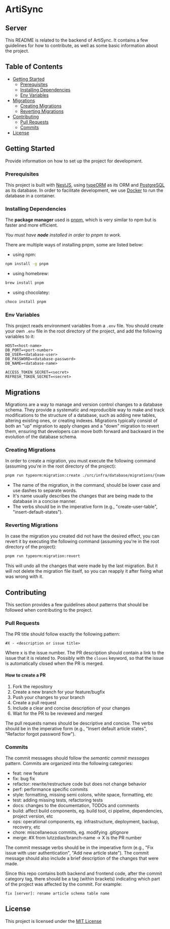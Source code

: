 # ArtiSync

## Server

This README is related to the backend of ArtiSync. It contains a few guidelines 
for how to contribute, as well as some basic information about the project.

## Table of Contents

- [Getting Started](#getting-started)
  - [Prerequisites](#prerequisites)
  - [Installing Dependencies](#installing-dependencies)
  - [Env Variables](#env-variables)
- [Migrations](#migrations)
  - [Creating Migrations](#creating-migrations)
  - [Reverting Migrations](#reverting-migrations)
- [Contributing](#contributing)
  - [Pull Requests](#pull-requests)
  - [Commits](#commits)
- [License](#license)

## Getting Started

Provide information on how to set up the project for development.

### Prerequisites

This project is built with [NestJS](https://nestjs.com/), using [typeORM](https://typeorm.io/) 
as its ORM and [PostgreSQL](https://www.postgresql.org/) as its database. In order
to facilitate development, we use [Docker](https://www.docker.com/) to run the 
database in a container.

### Installing Dependencies

The **package manager** used is [pnpm](https://pnpm.io/), which is very similar
to npm but is faster and more efficient.

_You must have **node** installed in order to pnpm to work._

There are multiple ways of installing pnpm, some are listed below:
- using npm:
```bash
npm install -g pnpm
```

- using homebrew:
```bash
brew install pnpm
```

- using chocolatey:
```bash
choco install pnpm
```

### Env Variables
This project reads environment variables from a `.env` file. You should create
your own `.env` file in the root directory of the project, and add the following
variables to it:

```
HOST=<host-name>
DB_PORT=<port-number>
DB_USER=<database-user>
DB_PASSWORD=<database-password>
DB_NAME=<database-name>

ACCESS_TOKEN_SECRET=<secret>
REFRESH_TOKEN_SECRET=<secret>
```

## Migrations

Migrations are a way to manage and version control changes to a database schema.
They provide a systematic and reproducible way to make and track modifications to 
the structure of a database, such as adding new tables, altering existing ones, 
or creating indexes. 
Migrations typically consist of both an "up" migration to apply changes and a "down" 
migration to revert them, ensuring that developers can move both forward and backward 
in the evolution of the database schema.

### Creating Migrations

In order to create a migration, you must execute the following command (assuming
you're in the root directory of the project):

```bash
pnpm run typeorm:migration:create ./src/infra/database/migrations/{name-of-migration}
```

- The name of the migration, in the command, should be lower case and use dashes to separate words.
- It's name usually describes the changes that are being made to the database in a concise
manner. 
- The verbs should be in the imperative form (e.g., "create-user-table",
"insert-default-states").

### Reverting Migrations

In case the migration you created did not have the desired effect, you can revert
it by executing the following command (assuming you're in the root directory of
the project):

```bash
pnpm run typeorm:migration:revert
```

This will undo all the changes that were made by the last migration. But it will
not delete the migration file itself, so you can reapply it after fixing what was
wrong with it.

## Contributing

This section provides a few guidelines about patterns that should be followed when
contributing to the project.

### Pull Requests

The PR title should follow exactly the following pattern:

```
#X - <description or issue title>
```

Where x is the issue number. The PR description should contain a link to the
issue that it is related to. Possibly with the `closes` keyword, so that the
issue is automatically closed when the PR is merged.

#### How to create a PR

1. Fork the repository
2. Create a new branch for your feature/bugfix
3. Push your changes to your branch
4. Create a pull request
5. Include a clear and concise description of your changes
6. Wait for the PR to be reviewed and merged

The pull requests names should be descriptive and concise. The verbs should be in
the imperative form (e.g., "Insert default article states", "Refactor forgot
password flow").

### Commits

The commit messages should follow the _semantic commit messages_ pattern. Commits
are organized into the following categories:

* feat: new feature
* fix: bug fix
* refactor: rewrite/restructure code but does not change behavior
* perf: performance specific commits
* style: formatting, missing semi colons, white space, formatting, etc
* test: adding missing tests, refactoring tests
* docs: changes to the documentation, TODOs and comments
* build: affect build components, eg. build tool, ci pipeline, dependencies, project version, etc
* ops: operational components, eg. infrastructure, deployment, backup, recovery, etc
* chore: miscellaneous commits, eg. modifying .gitignore
* merge: #X from lutzzdias/branch-name -> X is the PR number

The commit message verbs should be in the imperative form (e.g., "Fix issue with
user authentication", "Add new article state"). The commit message should also
include a brief description of the changes that were made.

Since this repo contains both backend and frontend code, after the commit category
tag, there should be a tag (within brackets) indicating which part of the project was affected by
the commit. For example:

```
fix [server]: rename article schema table name
```

## License

This project is licensed under the [MIT License](LICENSE.md)